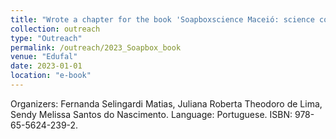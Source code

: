 ```yaml
---
title: "Wrote a chapter for the book 'Soapboxscience Maceió: science communication by women'"
collection: outreach
type: "Outreach"
permalink: /outreach/2023_Soapbox_book
venue: "Edufal"
date: 2023-01-01
location: "e-book"
---
```


Organizers: Fernanda Selingardi Matias, Juliana Roberta Theodoro de Lima, Sendy Melissa Santos do Nascimento. Language: Portuguese. ISBN: 978-65-5624-239-2.
